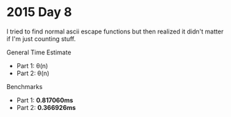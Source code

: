 # 2015 Day 8
I tried to find normal ascii escape functions but then realized it didn't matter if I'm just counting stuff. 

General Time Estimate
- Part 1: θ(n) 
- Part 2: θ(n)

Benchmarks
- Part 1: **0.817060ms**
- Part 2: **0.366926ms**



